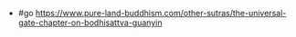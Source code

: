 - #go https://www.pure-land-buddhism.com/other-sutras/the-universal-gate-chapter-on-bodhisattva-guanyin

